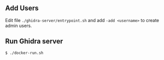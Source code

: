 ## Add Users

Edit file `./ghidra-server/entrypoint.sh` and add `-add <username>` to create admin users.

## Run Ghidra server

```bash
$ ./docker-run.sh
```